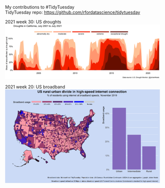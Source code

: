 My contributions to #TidyTuesday  
TidyTuesday repo: https://github.com/rfordatascience/tidytuesday

2021 week 30: US droughts
![./2021/2021-07-22-droughts/2021-07-22-streamplot.png](https://github.com/JolienNoels/tidytuesday/blob/main/2021/2021-07-22-droughts/2021-07-22-streamplot.png)

2021 week 20: US broadband
![./2021/2021-07-22-droughts/2021-07-22-streamplot.png](https://github.com/JolienNoels/tidytuesday/blob/main/2021/2021-05-11-broadband/2021-05-11-broadband.png)